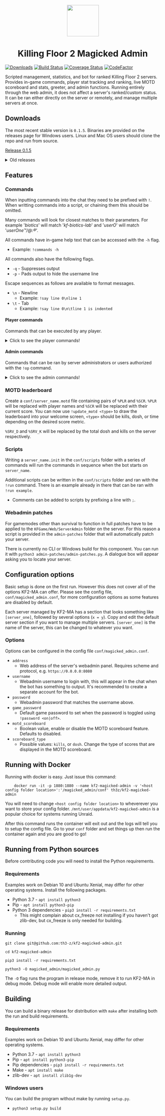 <p align="center">
    <img width=103 height=102 src="https://files.th3-z.xyz/standing/kf2ma.png"/>
</p>

<h1 align="center">Killing Floor 2 Magicked Admin</h1>

[![Downloads](https://img.shields.io/github/downloads/th3-z/kf2-magicked-admin/total.svg)](https://img.shields.io/github/downloads/th3-z/kf2-magicked-admin/total.svg) [![Build Status](https://travis-ci.com/th3-z/kf2-magicked-admin.svg?branch=master)](https://travis-ci.com/th3-z/kf2-magicked-admin) [![Coverage Status](https://coveralls.io/repos/github/th3-z/kf2-magicked-admin/badge.svg?branch=master)](https://coveralls.io/github/th3-z/kf2-magicked-admin?branch=master) [![CodeFactor](https://www.codefactor.io/repository/github/th3-z/kf2-magicked-admin/badge/master)](https://www.codefactor.io/repository/github/th3-z/kf2-magicked-admin/overview/master)

Scripted management, statistics, and bot for ranked Killing Floor 2 servers. Provides in-game commands, player stat tracking and ranking, live MOTD scoreboard and stats, greeter, and admin functions. Running entirely through the web admin, it does not affect a server's ranked/custom status. It can be ran either directly on the server or remotely, and manage multiple servers at once.

Downloads
---------

The most recent stable version is `0.1.5`. Binaries are provided on the releases page for Windows users. Linux and Mac OS users should clone the repo and run from source.

[Release 0.1.5](https://github.com/th3-z/kf-magicked-admin/releases/tag/0.1.5)

<details>
<summary>Old releases</summary>

* [Release 0.1.4](https://github.com/th3-z/kf-magicked-admin/releases/tag/0.1.4)
* [Release 0.1.3](https://github.com/th3-z/kf-magicked-admin/releases/tag/0.1.3)
* [Release 0.1.2](https://github.com/th3-z/kf-magicked-admin/releases/tag/0.1.2)
* [Release 0.0.7](https://github.com/th3-z/kf-magicked-admin/releases/tag/0.0.7) </details>

Features
--------

### Commands

When inputting commands into the chat they need to be prefixed with `!`. When writting commands into a script, or chaining them this should be omitted.

Many commands will look for closest matches to their parameters. For example '_biotics_' will match '_kf-biotics-lab_' and '_userO_' will match '_userOne™/@:®_'.

All commands have in-game help text that can be accessed with the `-h` flag.

* Example: `!commands -h`

All commands also have the following flags.

* `-q` - Suppresses output
* `-p` - Pads output to hide the username line

Escape sequences as follows are available to format messages.

* `\n` - Newline
    - Example: `!say line 0\nline 1`
* `\t` - Tab
    - Example: `!say line 0\n\tline 1 is indented`

#### Player commands

Commands that can be executed by any player.

<details>
<summary>Click to see the player commands!</summary>

* `!commands` - Shows a list of all commands available to players
* `!stats <user>` - Shows general statistics about a user
    - Example: `!stats` Shows stats about yourself
    - Example: `!stats the_z` Shows stats about the_z
* `!kills <user>` - Shows kill statistics about a user
    - Example: `!kills` Shows kill stats about yourself
    - Example: `!kills the_z` Shows kill stats about the_z
* `!dosh <user>` - Shows dosh statistics about a user
    - Example: `!dosh` Shows dosh stats about yourself
    - Example: `!dosh the_z` Shows dosh stats about the_z
* `!time <user>` - Shows time statistics about a user
    - Example: `!dosh` Shows time stats about yourself
    - Example: `!dosh the_z` Shows time stats about the_z
* `!map` - Shows statistics about the current map
* `!record_wave` - Shows the highest wave achieved on the current map
* `!top_kills` - Shows the global kills leaderboard
* `!top_dosh` - Shows the global dosh leaderboard
* `!top_time` - Shows the global play time leaderboard
* `!top_wave_kills` - Shows information about who killed the most ZEDs in the current wave. Generally for use with `start_trc`
    - Example: `!start_trc -- top_wave_kills`
* `!top_wave_dosh` - Shwows information about who earned the most dosh in the current wave. Generally for use with `!start_trc`
    - Example: `!start_trc -- top_wave_dosh`
* `!server_kills` - Shows total kills on the server
* `!server_dosh` - Shows total dosh earned on the server
* `!scoreboard` - Shows the complete player scoreboard, useful on servers with >6 max players
    - Alias: `!sb` Does the same
* `!game` - Shows information about the current game
* `!maps [--all]` - Shows the current map cycle
    - Option `-a`: Show all available maps
* `!player_count` - Shows the player count and max players </details>

#### Admin commands

Commands that can be ran by server administrators or users authorized with the `!op` command.

<details>
<summary>Click to see the admin commands!</summary>

* `!op <user>` - Gives a user administrative rights
    - Example: `!op the_z`
* `!deop <user>` - Revokes a user's administrative rights
    - Example: `!deop the_z`
* `!say <message>` - Echoes a message into chat
    - Example: `!say The quick brown fox jumps over the lazy dog`
    - Example: `!start_trc -- say The trader is open`
* `!players` - Shows detailed information about players on the server
* `!kick <user>` - Kicks `<user>` from the match
    - Example: `!kick the_z`
* `!ban <user>` - Bans `<user>` from the server
    - Example: `!ban the_z`
    - Warnng: The web admin currently has a bug that causes bans to persist after they are deleted, thus there is no unban command
* `!length <length>` - Change the length to `<length>` next game
    - Example: `!length short`
* `!difficulty <difficulty>` - Change the difficulty to `<difficulty>` next game
    - Example: `!difficulty hell`
* `!game_mode <game_mode>` - Immediately change the game mode to `<game_mode>`
    - Example: `!game_mode endless` Changes the game mode to Endless
* `!load_map <map>` - Immediately change the map to `<map>`
    - Example: `!load_map biotics` Changes the map to Biotics Lab
* `!restart` - Immediately restart the current game
* `!password [--set] <on|off>`
    - Example: `!password on` Enables the game password defined in the config
    - Example: `!password off` Disables the game password
    - Example: `!password --set somePass` Sets a specific password
* `!start_jc -- <command>` - Start a command that runs every time a player joins
    - Example: `!start_jc -- say Welcome %PLR` - Greets a player on join
    - Available tokens: `%PLR` - username, `%KLL` - total kills, `%DSH` - total dosh; `%PLR` - username, `%BCK` - "back" if sessions > 1, `%DRK` - dosh rank, `%KRK` - kill rank, `%TME` - play time, `%TRK` - play time rank, `%SES` - sessions
* `!stop_jc` - Stops all join commands
* `!start_wc [-w <wave>] -- <command>` - Start a command that runs on wave `<wave>`
    - `-w` Wave to run the command on, can be omitted to have the command run every wave
    - `-w` Can be negative to count backwards from the boss wave
    - Example: `!start_wc -1 -- say Welcome to the boss wave`
* `!stop_wc` - Stops all wave commands
* `!start_tc [-r, -t <seconds>] -- <command>` - Start a command that runs after `<seconds>` seconds
    - Option `-r`: Add to have the command run repeatedly
    - Option `-t`: Required, the number of seconds before the command runs
    - Example: `!start_tc -rt 600 -- say Join our Steam group!\n
http://steam.group/`
* `!stop_tc` - Stops all timed commands
* `!start_trc [-w <wave>] -- <command>` - Start a commands that runs when the trader opens
    - `-w` Wave to run the command on, can be omitted to have the command run every wave
    - `-w` Can be negative to count backwards from the boss wave
    - Example: `!start_trc -- top_wave_dosh` - Shows who earned the most dosh every wave when the trader opens
* `!stop_trc` - Stop all commands that run on trader open
* `!silent` - Toggles suppression of all chat output, commands still have effect, but the response will not be visible to players
* `!run <script_name>` - Executes a script from the `conf/scripts` folder, more information in the scripts section
    - Example: `!run example`
* `!marquee <marquee_name>` - Runs a marquee in the chat from the `conf/marquee` folder, _experimental_
    - Example: `!marquee example`
* `!update_motd <type>` - Refreshes the welcome screen leaderboard, type is one of: kills, dosh, or time
    - Example: `!start_tc 300 -- update_motd kills`
* `!reload_motd` - Reloads the server's `*.motd` file from `conf`
* `!enforce_dosh <amount>` - Kicks all players that have more dosh than the specified `amount`
    - Example: `!start_tc 600 -- enforce_dosh 60000` </details>

### MOTD leaderboard

Create a `conf/server_name.motd` file containing pairs of `%PLR` and `%SCR`. `%PLR` will be replaced with player names and `%SCR` will be replaced with their current score. You can now use `!update_motd <type>` to draw the leaderboard into your welcome screen, `<type>` should be kills, dosh, or time depending on the desired score metric.

`%SRV_D` and `%SRV_K` will be replaced by the total dosh and kills on the server respectively.

### Scripts

Writing a `server_name.init` in the `conf/scripts` folder with a series of commands will run the commands in sequence when the bot starts on `server_name`.

Additional scripts can be written in the `conf/scripts` folder and ran with the `!run` command. There is an example already in there that can be ran with `!run example`.

* Comments can be added to scripts by prefixing a line with `;`.

### Webadmin patches

For gamemodes other than survival to function in full patches have to be applied to the `KFGame/Web/ServerAdmin` folder on the server. For this reason a script is provided in the `admin-patches` folder that will automatically patch your server.

There is currently no CLI or Windows build for this component. You can run it with `python3 admin-patches/admin-patches.py`. A dialogue box will appear asking you to locate your server.


Configuration options
---------------------

Basic setup is done on the first run. However this does not cover all of the options KF2-MA can offer. Please see the config file, `conf/magicked_admin.conf`, for more configuration options as some features are disabled by default.

Each server managed by KF2-MA has a section that looks something like `[server_one]`, followed by several options (`x = y`). Copy and edit the default server section if you want to manage multiple servers. `[server_one]` is the name of the server, this can be changed to whatever you want.

### Options

Options can be configured in the config file `conf/magicked_admin.conf`.

* `address`
    - Web address of the server's webadmin panel. Requires scheme and protocol, e.g. `https://0.0.0.0:8080`
* `username`
    - Webadmin username to login with, this will appear in the chat when the bot has something to output. It's recommended to create a separate account for the bot.
* `password`
    - Webadmin password that matches the username above.
* `game_password`
    - Default game password to set when the password is toggled using `!password <on|off>`.
* `motd_scoreboard`
    - Boolean value, enable or disable the MOTD scoreboard feature. Defaults to disabled.
* `scoreboard_type`
    - Possible values: `kills`, or `dosh`. Change the type of scores that are displayed in the MOTD scoreboard.

Running with Docker
---------------------------

Running with docker is easy. Just issue this command:
```
    docker run -it -p 1880:1880 --name kf2-magicked-admin -v '<host config folder location>':'/magicked_admin/conf' th3z/kf2-magicked-admin
```
You will need to change `<host config folder location>` to wheverever you want to store your config folder. `/mnt/user/appdata/kf2-magicked-admin` is a popular choice for systems running Unraid.

After this command runs the container will exit out and the logs will tell you to setup the config file. Go to your `conf` folder and set things up then run the container again and you are good to go!

Running from Python sources
---------------------------

Before contributing code you will need to install the Python requirements.

### Requirements
Examples work on Debian 10 and Ubuntu Xenial, may differ for other operating systems. Install the following packages.

* Python 3.7 - `apt install python3`
* Pip - `apt install python3-pip`
* Python 3 dependencies - `pip3 install -r requirements.txt`
    - This might complain about cx_freeze not installing if you haven't got zlib-dev, but cx_freeze is only needed for building.

### Running
`git clone git@github.com:th3-z/kf2-magicked-admin.git`

`cd kf2-magicked-admin`

`pip3 install -r requirements.txt`

`python3 -O magicked_admin/magicked_admin.py`

The `-O` flag runs the program in release mode, remove it to run KF2-MA in debug mode. Debug mode will enable more detailed output.

Building
--------

You can build a binary release for distribution with `make` after installing both the run and build requirements.

### Requirements
Examples work on Debian 10 and Ubuntu Xenial, may differ for other operating systems.

* Python 3.7 - `apt install python3`
* Pip - `apt install python3-pip`
* Pip dependencies - `pip3 install -r requirements.txt`
* Make - `apt install make`
* zlib-dev - `apt install zlib1g-dev`

### Windows users
You can build the program without make by running `setup.py`.

* `python3 setup.py build`

